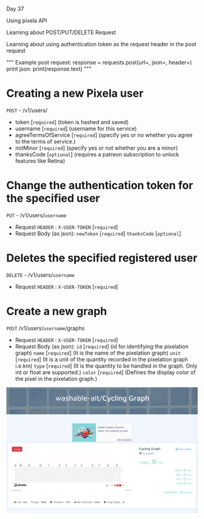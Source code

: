 Day 37 

Using pixela API 

Learning about POST/PUT/DELETE Request

Learning about using authentication token as the request header in the post request

"""
Example post request: response = requests.post(url=, json=, header=)
print json: print(response.text)
"""
# Creating a new Pixela user
`POST` - /v1/users/
- token [`required`] (token is hashed and saved)
- username [`required`] (username for this service)
- agreeTermsOfService [`required`] (specify yes or no whether you agree to the terms of service.)
- notMinor [`required`] (specify yes or not whether you are a minor)
- thanksCode [`optional`] (requires a patreon subscription to unlock features like Retina)

# Change the authentication token for the specified user
`PUT` - /v1/users/`username`
- Request `HEADER` : `X-USER-TOKEN` [`required`]
- Request Body (as json): `newToken` [`required`]
                `thanksCode` [`optional`]

# Deletes the specified registered user
`DELETE` - /v1/users/`username`
- Request `HEADER` : `X-USER-TOKEN` [`required`]

# Create a new graph
`POST` /v1/users/`username`/graphs
- Request `HEADER` : `X-USER-TOKEN` [`required`]
- Request Body (as json): `id` [`required`] (id for identifying the pixelation graph)
                          `name` [`required`] (It is the name of the pixelation graph)
                          `unit` [`required`] (It is a unit of the quantity recorded in the pixelation graph i.e.km)
                          `type` [`required`] (It is the quantity to be handled in the graph. Only int or float are supported.)
                          `color` [`required`] (Defines the display color of the pixel in the pixelation graph.)

![Alt text](image.png)